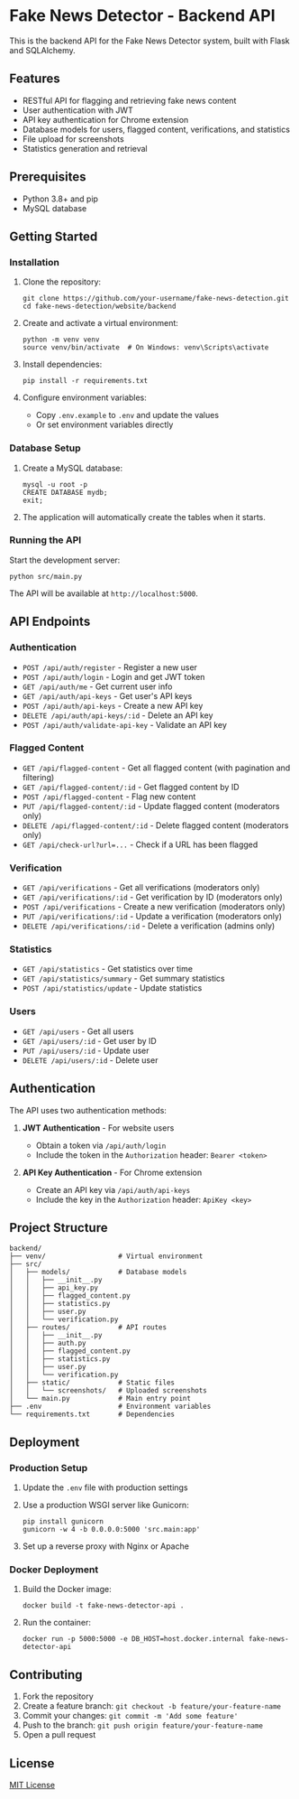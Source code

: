 # Fake News Detector - Backend API

This is the backend API for the Fake News Detector system, built with Flask and SQLAlchemy.

## Features

- RESTful API for flagging and retrieving fake news content
- User authentication with JWT
- API key authentication for Chrome extension
- Database models for users, flagged content, verifications, and statistics
- File upload for screenshots
- Statistics generation and retrieval

## Prerequisites

- Python 3.8+ and pip
- MySQL database

## Getting Started

### Installation

1. Clone the repository:
   ```
   git clone https://github.com/your-username/fake-news-detection.git
   cd fake-news-detection/website/backend
   ```

2. Create and activate a virtual environment:
   ```
   python -m venv venv
   source venv/bin/activate  # On Windows: venv\Scripts\activate
   ```

3. Install dependencies:
   ```
   pip install -r requirements.txt
   ```

4. Configure environment variables:
   - Copy `.env.example` to `.env` and update the values
   - Or set environment variables directly

### Database Setup

1. Create a MySQL database:
   ```
   mysql -u root -p
   CREATE DATABASE mydb;
   exit;
   ```

2. The application will automatically create the tables when it starts.

### Running the API

Start the development server:
```
python src/main.py
```

The API will be available at `http://localhost:5000`.

## API Endpoints

### Authentication

- `POST /api/auth/register` - Register a new user
- `POST /api/auth/login` - Login and get JWT token
- `GET /api/auth/me` - Get current user info
- `GET /api/auth/api-keys` - Get user's API keys
- `POST /api/auth/api-keys` - Create a new API key
- `DELETE /api/auth/api-keys/:id` - Delete an API key
- `POST /api/auth/validate-api-key` - Validate an API key

### Flagged Content

- `GET /api/flagged-content` - Get all flagged content (with pagination and filtering)
- `GET /api/flagged-content/:id` - Get flagged content by ID
- `POST /api/flagged-content` - Flag new content
- `PUT /api/flagged-content/:id` - Update flagged content (moderators only)
- `DELETE /api/flagged-content/:id` - Delete flagged content (moderators only)
- `GET /api/check-url?url=...` - Check if a URL has been flagged

### Verification

- `GET /api/verifications` - Get all verifications (moderators only)
- `GET /api/verifications/:id` - Get verification by ID (moderators only)
- `POST /api/verifications` - Create a new verification (moderators only)
- `PUT /api/verifications/:id` - Update a verification (moderators only)
- `DELETE /api/verifications/:id` - Delete a verification (admins only)

### Statistics

- `GET /api/statistics` - Get statistics over time
- `GET /api/statistics/summary` - Get summary statistics
- `POST /api/statistics/update` - Update statistics

### Users

- `GET /api/users` - Get all users
- `GET /api/users/:id` - Get user by ID
- `PUT /api/users/:id` - Update user
- `DELETE /api/users/:id` - Delete user

## Authentication

The API uses two authentication methods:

1. **JWT Authentication** - For website users
   - Obtain a token via `/api/auth/login`
   - Include the token in the `Authorization` header: `Bearer <token>`

2. **API Key Authentication** - For Chrome extension
   - Create an API key via `/api/auth/api-keys`
   - Include the key in the `Authorization` header: `ApiKey <key>`

## Project Structure

```
backend/
├── venv/                  # Virtual environment
├── src/
│   ├── models/            # Database models
│   │   ├── __init__.py
│   │   ├── api_key.py
│   │   ├── flagged_content.py
│   │   ├── statistics.py
│   │   ├── user.py
│   │   └── verification.py
│   ├── routes/            # API routes
│   │   ├── __init__.py
│   │   ├── auth.py
│   │   ├── flagged_content.py
│   │   ├── statistics.py
│   │   ├── user.py
│   │   └── verification.py
│   ├── static/            # Static files
│   │   └── screenshots/   # Uploaded screenshots
│   └── main.py            # Main entry point
├── .env                   # Environment variables
└── requirements.txt       # Dependencies
```

## Deployment

### Production Setup

1. Update the `.env` file with production settings
2. Use a production WSGI server like Gunicorn:
   ```
   pip install gunicorn
   gunicorn -w 4 -b 0.0.0.0:5000 'src.main:app'
   ```

3. Set up a reverse proxy with Nginx or Apache

### Docker Deployment

1. Build the Docker image:
   ```
   docker build -t fake-news-detector-api .
   ```

2. Run the container:
   ```
   docker run -p 5000:5000 -e DB_HOST=host.docker.internal fake-news-detector-api
   ```

## Contributing

1. Fork the repository
2. Create a feature branch: `git checkout -b feature/your-feature-name`
3. Commit your changes: `git commit -m 'Add some feature'`
4. Push to the branch: `git push origin feature/your-feature-name`
5. Open a pull request

## License

[MIT License](LICENSE)


